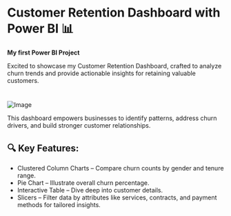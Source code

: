 # Customer Retention Dashboard with Power BI 📊

**My first Power BI Project**

Excited to showcase my Customer Retention Dashboard, crafted to analyze churn trends and provide actionable insights for retaining valuable customers.

#

![Image](https://github.com/user-attachments/assets/ce061e8b-9b10-487a-97b5-4b16806e240d)

This dashboard empowers businesses to identify patterns, address churn drivers, and build stronger customer relationships.

## 🔍 Key Features:

- Clustered Column Charts – Compare churn counts by gender and tenure range.
- Pie Chart – Illustrate overall churn percentage.
- Interactive Table – Dive deep into customer details.
- Slicers – Filter data by attributes like services, contracts, and payment methods for tailored insights.
